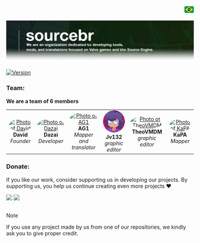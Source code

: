 <!DOCTYPE html>
<div align="right">
    <a href="../readmes/Brazilian.md" target="_blank">
        <img src="../img/flags/flag_br.png" height="25" width="25">
    </a>
</div>

![banner](../img/banner.png)

###

[![Version](https://img.shields.io/badge/Guidelines-V%201.0-43ff43.svg)](../guidelines/guidelines.md)

### Team:

**We are a team of 6 members**
<div align="center">
  <table>
    <tr align="center">
      <td>
        <a href="https://github.com/davidmacalister" target="_blank">
          <img src="https://github.com/davidmacalister.png" width="120px" style="border-radius: 50%;" alt="Photo of David"/>
        </a>
        <br>
        <b>David</b>
        <br>
        <i>Founder</i>
      </td>
      <td>
        <a href="https://github.com/kenned-candido" target="_blank">
          <img src="https://github.com/kenned-candido.png" width="120px" style="border-radius: 50%;" alt="Photo of Dazai"/>
        </a>
        <br>
        <b>Dazai</b>
        <br>
        <i>Developer</i>
      </td>
      <td>
        <a href="https://github.com/TheAG1" target="_blank">
          <img src="https://github.com/TheAG1.png" width="120px" style="border-radius: 50%;" alt="Photo of AG1"/>
        </a>
        <br>
        <b>AG1</b>
        <br>
        <i>Mapper and translator</i>
      </td>
      <td>
        <a href="https://github.com/Jv132" target="_blank">
          <img src="../img/jv.png" width="120px" style="border-radius: 50%;" alt="Photo of Jv132"/>
        </a>
        <br>
        <b>Jv132</b>
        <br>
        <i>graphic editor</i>
      </td>
      <td>
        <a href="https://github.com/TheoVMDM2" target="_blank">
          <img src="https://github.com/TheoVMDM2.png" width="120px" style="border-radius: 50%;" alt="Photo of TheoVMDM"/>
        </a>
        <br>
        <b>TheoVMDM</b>
        <br>
        <i>graphic editor</i>
      </td>
      <td>
        <a href="https://github.com/KaPAcomnome" target="_blank">
          <img src="https://github.com/KaPAcomnome.png" width="120px" style="border-radius: 50%;" alt="Photo of KaPA"/>
        </a>
        <br>
        <b>KaPA</b>
        <br>
        <i>Mapper</i>
      </td>
    </tr>
  </table>
</div>

### Donate:

If you like our work, consider supporting us in developing our projects. By supporting us, you help us continue creating even more projects ❤️

<a href="https://nubank.com.br/cobrar/1na00u/67594881-0eb2-45fc-b73c-7d065d9ba400" target="_blank"><img src="https://img.shields.io/badge/-nubank-0D1117?style=for-the-badge&logo=nubank&logoColor=820AD1&labelColor=0D1117" target="_blank"></a>
<a href="https://www.paypal.com/donate/?business=AUZRQZ6DZZAPQ&no_recurring=0&currency_code=USD" target="_blank"><img src="https://img.shields.io/badge/-paypal-0D1117?style=for-the-badge&logo=paypal&logoColor=003087&labelColor=0D1117" target="_blank"></a>

##

> [!NOTE]
> If you use any project made by us from one of our repositories, we kindly ask you to give proper credit.
